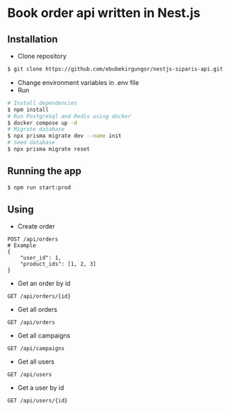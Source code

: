 # Book order api written in Nest.js

## Installation

- Clone repository

```bash
$ git clone https://github.com/ebubekirgungor/nestjs-siparis-api.git
```

- Change environment variables in .env file
- Run

```bash
# Install dependencies
$ npm install
# Run PostgreSql and Redis using docker
$ docker compose up -d
# Migrate database
$ npx prisma migrate dev --name init
# Seed database
$ npx prisma migrate reset
```

## Running the app

```bash
$ npm run start:prod
```

## Using

- Create order

```
POST /api/orders
# Example
{
    "user_id": 1,
    "product_ids": [1, 2, 3]
}
```

- Get an order by id

```
GET /api/orders/{id}
```

- Get all orders

```
GET /api/orders
```

- Get all campaigns

```
GET /api/campaigns
```

- Get all users

```
GET /api/users
```

- Get a user by id

```
GET /api/users/{id}
```
